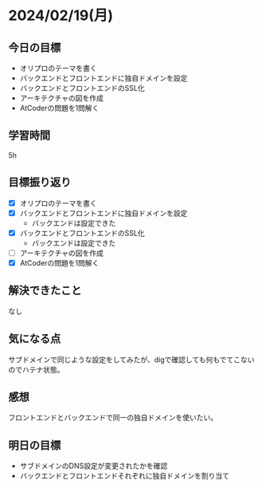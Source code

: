 # 2024/02/19(月)

## 今日の目標
* オリプロのテーマを書く
* バックエンドとフロントエンドに独自ドメインを設定
* バックエンドとフロントエンドのSSL化
* アーキテクチャの図を作成
* AtCoderの問題を1問解く

## 学習時間
5h

## 目標振り返り
* [x] オリプロのテーマを書く
* [x] バックエンドとフロントエンドに独自ドメインを設定
  * バックエンドは設定できた
* [x] バックエンドとフロントエンドのSSL化
  * バックエンドは設定できた
* [ ] アーキテクチャの図を作成
* [x] AtCoderの問題を1問解く

## 解決できたこと
なし

## 気になる点
サブドメインで同じような設定をしてみたが、digで確認しても何もでてこないのでハテナ状態。

## 感想
フロントエンドとバックエンドで同一の独自ドメインを使いたい。

## 明日の目標
* サブドメインのDNS設定が変更されたかを確認
* バックエンドとフロントエンドそれぞれに独自ドメインを割り当て